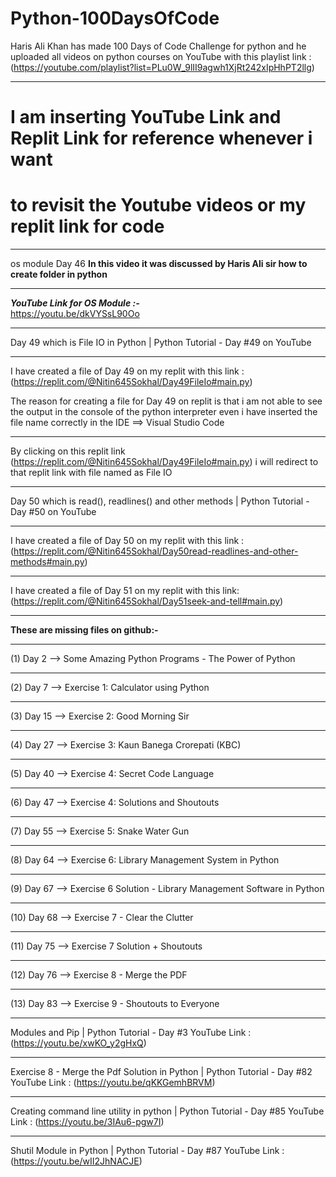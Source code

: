 # Python-100DaysOfCode       
 Haris Ali Khan has made 100 Days of Code Challenge for python and he uploaded all videos on python courses on YouTube with this playlist link : (https://youtube.com/playlist?list=PLu0W_9lII9agwh1XjRt242xIpHhPT2llg) 
___________________________________________________________________________
# I am inserting YouTube Link and Replit Link for reference whenever i want 
 # to revisit the Youtube videos or my replit link for code
___________________________________________________________________________

os module Day 46
**In this video it was discussed by Haris Ali sir how to create folder in python**
____________________________________
***YouTube Link for OS Module :-***    
https://youtu.be/dkVYSsL90Oo
___________________________________________________________________________
Day 49 which is File IO in Python | Python Tutorial - Day #49 on YouTube 
___________________________________________________________________________
I have created a file of Day 49 on my replit with this link : (https://replit.com/@Nitin645Sokhal/Day49FileIo#main.py)

The reason for creating a file for Day 49 on replit is that i am not able to see the output in the console of the python interpreter
even i have inserted the file name correctly in the IDE ==> Visual Studio Code 
___________________________________________________________________________
By clicking on this replit link (https://replit.com/@Nitin645Sokhal/Day49FileIo#main.py) i will redirect to that replit link with file named as File IO
___________________________________________________________________________
Day 50 which is read(), readlines() and other methods | Python Tutorial - Day #50 on YouTube 
___________________________________________________________________________
I have created a file of Day 50 on my replit with this link : (https://replit.com/@Nitin645Sokhal/Day50read-readlines-and-other-methods#main.py)
___________________________________________________________________________
I have created a file of Day 51 on my replit with this link: (https://replit.com/@Nitin645Sokhal/Day51seek-and-tell#main.py)

___________________________________________________________________________
**These are missing files on github:-**
___________________________________________________________________________
(1) Day 2 --> Some Amazing Python Programs - The Power of Python
___________________________________________________________________________
(2) Day 7 --> Exercise 1: Calculator using Python
___________________________________________________________________________
(3) Day 15 --> Exercise 2: Good Morning Sir 
___________________________________________________________________________
(4) Day 27 --> Exercise 3: Kaun Banega Crorepati (KBC)
___________________________________________________________________________
(5) Day 40 --> Exercise 4: Secret Code Language 
___________________________________________________________________________
(6) Day 47 --> Exercise 4: Solutions and Shoutouts 
___________________________________________________________________________
(7) Day 55 --> Exercise 5: Snake Water Gun 
___________________________________________________________________________
(8) Day 64 --> Exercise 6: Library Management System in Python
___________________________________________________________________________
(9) Day 67 --> Exercise 6 Solution - Library Management Software in Python
___________________________________________________________________________
(10) Day 68 --> Exercise 7 - Clear the Clutter
___________________________________________________________________________
(11) Day 75 --> Exercise 7 Solution + Shoutouts
___________________________________________________________________________
(12) Day 76 --> Exercise 8 - Merge the PDF
___________________________________________________________________________
(13) Day 83 --> Exercise 9 - Shoutouts to Everyone
___________________________________________________________________________
Modules and Pip | Python Tutorial - Day #3
YouTube Link : (https://youtu.be/xwKO_y2gHxQ)
___________________________________________________________________________
Exercise 8 - Merge the Pdf Solution in Python | Python Tutorial - Day #82
YouTube Link : (https://youtu.be/qKKGemhBRVM)
___________________________________________________________________________
Creating command line utility in python | Python Tutorial - Day #85
YouTube Link : (https://youtu.be/3IAu6-pgw7I)
___________________________________________________________________________
Shutil Module in Python | Python Tutorial - Day #87
YouTube Link : (https://youtu.be/wII2JhNACJE)


